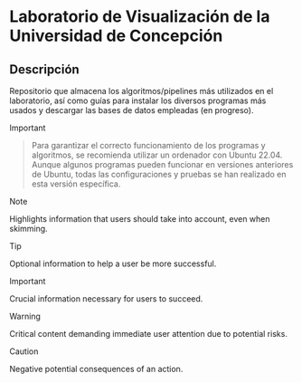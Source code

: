 # Laboratorio de Visualización de la Universidad de Concepción

## Descripción

Repositorio que almacena los algoritmos/pipelines más utilizados en el laboratorio, así como guías para instalar los diversos programas más usados y descargar las bases de datos empleadas (en progreso).


> [!IMPORTANT] 

> Para garantizar el correcto funcionamiento de los programas y algoritmos, se recomienda utilizar un ordenador con Ubuntu 22.04. Aunque algunos programas pueden funcionar en versiones anteriores de Ubuntu, todas las configuraciones y pruebas se han realizado en esta versión específica.


> [!NOTE]  
> Highlights information that users should take into account, even when skimming.

> [!TIP]
> Optional information to help a user be more successful.

> [!IMPORTANT]  
> Crucial information necessary for users to succeed.

> [!WARNING]  
> Critical content demanding immediate user attention due to potential risks.

> [!CAUTION]
> Negative potential consequences of an action.
